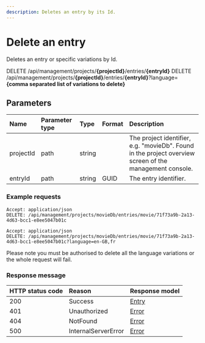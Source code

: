 ```yaml
---
description: Deletes an entry by its Id.
---
```

# Delete an entry

Deletes an entry or specific variations by  Id.

<span class="label label--delete">DELETE</span> /api/management/projects/**{projectId}**/entries/**{entryId}**
<span class="label label--delete">DELETE</span> /api/management/projects/**{projectId}**/entries/**{entryId}**?language=**{comma separated list of variations to delete}**

## Parameters

| Name      | Parameter type | Type   | Format | Description                                                                                             |
|:----------|:---------------|:-------|:-------|:--------------------------------------------------------------------------------------------------------|
| projectId | path           | string |        | The project identifier, e.g. "movieDb". Found in the project overview screen of the management console. |
| entryId   | path           | string | GUID   | The entry identifier.                                                                                   |

### Example requests

```http
Accept: application/json
DELETE: /api/management/projects/movieDb/entries/movie/71f73a9b-2a13-4d63-bcc1-e8ee5047b01c
```

```http
Accept: application/json
DELETE: /api/management/projects/movieDb/entries/movie/71f73a9b-2a13-4d63-bcc1-e8ee5047b01c?language=en-GB,fr
```

Please note you must be authorised to delete all the language variations or the whole request will fail.

### Response message

| HTTP status code | Reason              | Response model                   |
|:-----------------|:--------------------|:---------------------------------|
| 200              | Success             | [Entry](/model/entry.md)         |
| 401              | Unauthorized        | [Error](/key-concepts/errors.md) |
| 404              | NotFound            | [Error](/key-concepts/errors.md) |
| 500              | InternalServerError | [Error](/key-concepts/errors.md) |